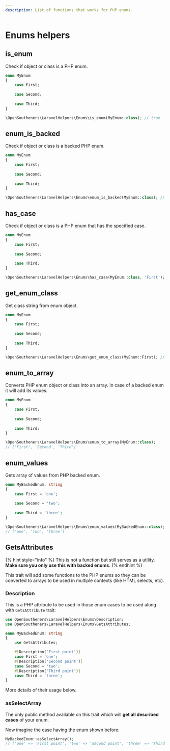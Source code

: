 ```yaml
---
description: List of functions that works for PHP enums.
---
```


# Enums helpers

## is\_enum

Check if object or class is a PHP enum.

```php
enum MyEnum
{
    case First;
    
    case Second;
    
    case Third;
}

\OpenSoutheners\LaravelHelpers\Enums\is_enum(MyEnum::class); // true
```

## enum\_is\_backed

Check if object or class is a backed PHP enum.

```php
enum MyEnum
{
    case First;
    
    case Second;
    
    case Third;
}

\OpenSoutheners\LaravelHelpers\Enums\enum_is_backed(MyEnum::class); // false
```

## has\_case

Check if object or class is a PHP enum that has the specified case.

```php
enum MyEnum
{
    case First;
    
    case Second;
    
    case Third;
}

\OpenSoutheners\LaravelHelpers\Enums\has_case(MyEnum::class, 'First'); // true
```

## get\_enum\_class

Get class string from enum object.

```php
enum MyEnum
{
    case First;
    
    case Second;
    
    case Third;
}

\OpenSoutheners\LaravelHelpers\Enums\get_enum_class(MyEnum::First); // 'MyEnum'
```

## enum\_to\_array

Converts PHP enum object or class into an array. In case of a backed enum it will add its values.

```php
enum MyEnum
{
    case First;
    
    case Second;
    
    case Third;
}

\OpenSoutheners\LaravelHelpers\Enums\enum_to_array(MyEnum::class);
// ['First', 'Second', 'Third']
```

## enum\_values

Gets array of values from PHP backed enum.

```php
enum MyBackedEnum: string
{
    case First = 'one';
    
    case Second = 'two';
    
    case Third = 'three';
}

\OpenSoutheners\LaravelHelpers\Enums\enum_values(MyBackedEnum::class);
// ['one', 'two', 'three']
```

## GetsAttributes

{% hint style="info" %}
This is not a function but still serves as a utility. **Make sure you only use this with backed enums**.
{% endhint %}

This trait will add some functions to the PHP enums so they can be converted to arrays to be used in multiple contexts (like HTML selects, etc).

### Description

This is a PHP attribute to be used in those enum cases to be used along with `GetsAttribute` trait:

```php
use OpenSoutheners\LaravelHelpers\Enums\Description;
use OpenSoutheners\LaravelHelpers\Enums\GetsAttributes;

enum MyBackedEnum: string
{
    use GetsAttributes;

    #[Description('First point')]
    case First = 'one';
    #[Description('Second point')]
    case Second = 'two';
    #[Description('Third point')]
    case Third = 'three';
}
```

More details of their usage below.

### asSelectArray

The only public method available on this trait which will **get all described cases** of your enum.

Now imagine the case having the enum shown before:

```php
MyBackedEnum::asSelectArray();
// ['one' => 'First point', 'two' => 'Second point', 'three' => 'Third point']
```
